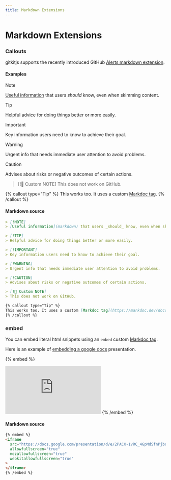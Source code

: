 ```yaml
---
title: Markdown Extensions
---
```

# Markdown Extensions

### Callouts
gitkitjs supports the recently introduced GitHub [Alerts markdown extension](https://github.blog/changelog/2023-12-14-new-markdown-extension-alerts-provide-distinctive-styling-for-significant-content/).

#### Examples
> [!NOTE]
> [Useful information](markdown) that users _should_ know, even when skimming content.

> [!TIP]
> Helpful advice for doing things better or more easily.

> [!IMPORTANT]
> Key information users need to know to achieve their goal.

> [!WARNING]
> Urgent info that needs immediate user attention to avoid problems.

> [!CAUTION]
> Advises about risks or negative outcomes of certain actions.

> [!🚨 Custom NOTE]
> This does not work on GitHub.

{% callout type="Tip" %}
This works too. It uses a custom [Markdoc tag](https://markdoc.dev/docs/tags).
{% /callout %}

#### Markdown source
```md
> [!NOTE]
> [Useful information](markdown) that users _should_ know, even when skimming content.

> [!TIP]
> Helpful advice for doing things better or more easily.

> [!IMPORTANT]
> Key information users need to know to achieve their goal.

> [!WARNING]
> Urgent info that needs immediate user attention to avoid problems.

> [!CAUTION]
> Advises about risks or negative outcomes of certain actions.

> [!🚨 Custom NOTE]
> This does not work on GitHub.

{% callout type="Tip" %}
This works too. It uses a custom [Markdoc tag](https://markdoc.dev/docs/tags).
{% /callout %}
```

### embed
You can embed literal html snippets using an `embed` custom [Markdoc tag](https://markdoc.dev/docs/tags).

Here is an example of [embedding a google docs](https://support.google.com/docs/answer/183965)  presentation.

{% embed %}
<iframe src="https://docs.google.com/presentation/d/e/2PACX-1vRC_4GpMdSfnPjbarNOsowqrRp54McTZI9CTCOUedDu05dUFGfI4Xn14_LWOzmwQ7Q9k400KCZ-Tv2A/embed?start=false&loop=false&delayms=3000" frameborder="0" allowfullscreen="true" mozallowfullscreen="true" webkitallowfullscreen="true"></iframe>
{% /embed %}

#### Markdown source
```html
{% embed %}
<iframe
  src="https://docs.google.com/presentation/d/e/2PACX-1vRC_4GpMdSfnPjbarNOsowqrRp54McTZI9CTCOUedDu05dUFGfI4Xn14_LWOzmwQ7Q9k400KCZ-Tv2A/embed?start=false&loop=false&delayms=3000"
  allowfullscreen="true"
  mozallowfullscreen="true"
  webkitallowfullscreen="true"
>
</iframe>
{% /embed %}
```
